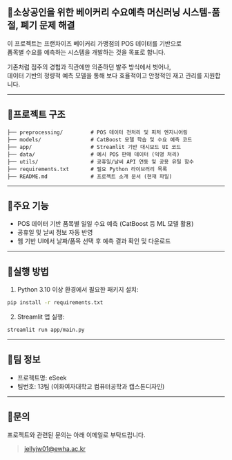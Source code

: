 
## 🥐소상공인을 위한 베이커리 수요예측 머신러닝 시스템-품절, 폐기 문제 해결

이 프로젝트는 프랜차이즈 베이커리 가맹점의 POS 데이터를 기반으로  
품목별 수요를 예측하는 시스템을 개발하는 것을 목표로 합니다.  

기존처럼 점주의 경험과 직관에만 의존하던 발주 방식에서 벗어나,  
데이터 기반의 정량적 예측 모델을 통해 보다 효율적이고 안정적인 재고 관리를 지원합니다.

---

## 📂프로젝트 구조

```
├── preprocessing/         # POS 데이터 전처리 및 피처 엔지니어링
├── models/                # CatBoost 모델 학습 및 수요 예측 코드
├── app/                   # Streamlit 기반 대시보드 UI 코드
├── data/                  # 예시 POS 판매 데이터 (익명 처리)
├── utils/                 # 공휴일/날씨 API 연동 및 공용 유틸 함수
├── requirements.txt       # 필요 Python 라이브러리 목록
├── README.md              # 프로젝트 소개 문서 (현재 파일)
```

---

## 🔎주요 기능

- POS 데이터 기반 품목별 일일 수요 예측 (CatBoost 등 ML 모델 활용)
- 공휴일 및 날씨 정보 자동 반영
- 웹 기반 UI에서 날짜/품목 선택 후 예측 결과 확인 및 다운로드

---

## 🚀실행 방법

1. Python 3.10 이상 환경에서 필요한 패키지 설치:

```bash
pip install -r requirements.txt
```

2. Streamlit 앱 실행:

```bash
streamlit run app/main.py
```

---

## 👥팀 정보

- 프로젝트명: eSeek
- 팀번호: 13팀 (이화여자대학교 컴퓨터공학과 캡스톤디자인)

---

## 💌문의

프로젝트와 관련된 문의는 아래 이메일로 부탁드립니다.

> jellyjw01@ewha.ac.kr
